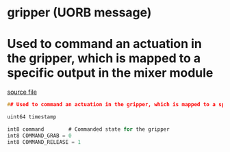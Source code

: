 # gripper (UORB message)

# Used to command an actuation in the gripper, which is mapped to a specific output in the mixer module

[source file](https://github.com/PX4/PX4-Autopilot/blob/main/msg/gripper.msg)

```c
## Used to command an actuation in the gripper, which is mapped to a specific output in the mixer module

uint64 timestamp

int8 command        # Commanded state for the gripper
int8 COMMAND_GRAB = 0
int8 COMMAND_RELEASE = 1

```
